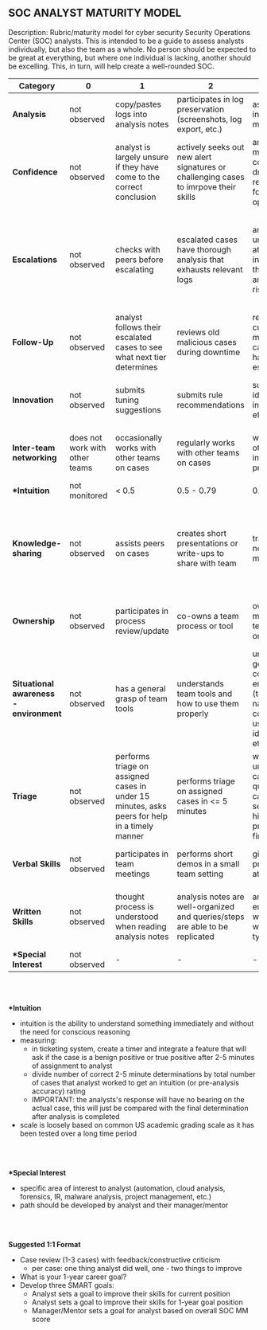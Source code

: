 ## SOC ANALYST MATURITY MODEL

Description: Rubric/maturity model for cyber security Security Operations Center (SOC) analysts. This is intended to be a guide to assess analysts individually, but also the team as a whole. No person should be expected to be great at everything, but where one individual is lacking, another should be excelling. This, in turn, will help create a well-rounded SOC.

| Category | 0 | 1 | 2 | 3 | 4 | 5 |
| --- | --- | --- | --- | --- | --- | --- |
| **Analysis** | not observed | copy/pastes logs into analysis notes | participates in log preservation (screenshots, log export, etc.) | asks for help in a timely manner | interprets logs in analysis rather than copy/paste | looks for *intent* when performing analysis |
| **Confidence** | not observed | analyst is largely unsure if they have come to the correct conclusion | actively seeks out new alert signatures or challenging cases to imrpove their skills | analyst is mostly sure of conclusions drawn, but regularly asks for a second opinion | takes a step back to look at the bigger picture, is confident in analysis and actions taken | is decisive and provides rationale for their actions, acts as a technical lead for peers |
| **Escalations** | not observed | checks with peers before escalating | escalated cases have thorough analysis that exhausts relevant logs | analyst understands attackers intent (why the rule fired and what is risky about it) | analysis shows clear direction (analyst understands what they've looked at and what logs/actions need to come next) | escalation provides an accurate recommendation with clear rationale |
| **Follow-Up** | not observed | analyst follows their escalated cases to see what next tier determines | reviews old malicious cases during downtime | reviews team current malicious cases that have been escalated | asks for feedback on escalated malicious cases | creates query for team to monitor malicious cases (past and present) |
| **Innovation** | not observed | submits tuning suggestions | submits rule recommendations | suggests new ideas to improve team efficiency | helps design and implement dashboards or tools | acts as primary analyst for design and implementation of new ideas |
| **Inter-team networking** | does not work with other teams | occasionally works with other teams on cases | regularly works with other teams on cases | works with other teams to imrpove team processes | works with other teams to develop/improve departmental processes | works with other teams to develop/improve company processes |
| **\*Intuition** | not monitored | < 0.5 | 0.5 - 0.79 | 0.8 - 0.89 | 0.9 - 096 | >= 0.97 |
| **Knowledge-sharing** | not observed | assists peers on cases | creates short presentations or write-ups to share with team | trains/coaches new team members | performs demos of work, tools, or other relevant topic | creates knowledge item that is shared to the department or organization (i.e. awareness training, all hands presentation) |
| **Ownership** | not observed | participates in process review/update | co-owns a team process or tool | owns and maintains a team process or tool | owns and maintains 2-4 team processes or tools | manages team document management system with periodic review |
| **Situational awareness - environment** | not observed | has a general grasp of team tools | understands team tools and how to use them properly | understands general company environment (tooling, naming conventions, user identification, etc.) | thoroughly understands company invronment (network topology, network infrastructure, config policies, etc.) | acts as a team Subject Matter Expert (SME) for company environment | 
| **Triage** | not observed | performs triage on assigned cases in under 15 minutes, asks peers for help in a timely manner | performs triage on assigned cases in <= 5 minutes | when multiple unassigned cases are in queue, triages cases and selects highest priority case first | with multiple unassigned cases, communicates priority based on traige to the team | delegates unassigned cases to team members based on triaged priority and skill of analysts | 
| **Verbal Skills** | not observed | participates in team meetings | performs short demos in a small team setting | gives presentations at a team level | gives presentations at a departmental level | participates in leadership calls |
| **Written Skills** | not observed | thought process is understood when reading analysis notes | analysis notes are well-organized and queries/steps are able to be replicated | analysis and emails are well-written with minimal typos | writes team processes and procedures | provides intelligent feedback on new team processes written by others |
| **\*Special Interest** | not observed | - | - | - | - | - |
<br>
<br>


**\*Intuition**<br>
- intuition is the ability to understand something immediately and without the need for conscious reasoning<br>
- measuring:<br>
  - in ticketing system, create a timer and integrate a feature that will ask if the case is a benign positive or true positive after 2-5 minutes of assignment to analyst<br>
  - divide number of correct 2-5 minute determinations by total number of cases that analyst worked to get an intuition (or pre-analysis accuracy) rating<br>
  - IMPORTANT: the analysts's response will have no bearing on the actual case, this will just be compared with the final determination after analysis is completed<br>
- scale is loosely based on common US academic grading scale as it has been tested over a long time period<br>
<br>
<br>


**\*Special Interest**<br>
- specific area of interest to analyst (automation, cloud analysis, forensics, IR, malware analysis, project management, etc.)<br>
- path should be developed by analyst and their manager/mentor<br>
<br>
<br>


**Suggested 1:1 Format**<br>
- Case review (1-3 cases) with feedback/constructive criticism<br>
  - per case: one thing analyst did well, one - two things to improve <br>
- What is your 1-year career goal?<br>
- Develop three SMART goals:<br>
  - Analyst sets a goal to improve their skills for current position<br>
  - Analyst sets a goal to improve their skills for 1-year goal position<br>
  - Manager/Mentor sets a goal for analyst based on overall SOC MM score<br>
<br>
<br>

